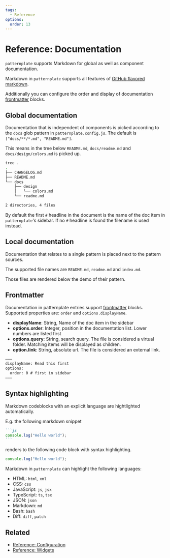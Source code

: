 ```yaml
---
tags:
  - Reference
options:
  order: 13
---
```


# Reference: Documentation

`patternplate` supports Markdown for global as well as component documentation.

Markdown in `patternplate` supports all features of [GitHub flavored markdown][github-flavored-markdown].

Additionally you can configure the order and display of documentation [frontmatter][frontmatter] blocks.

## Global documentation

Documentation that is independent of components is picked according to the `docs` glob pattern
in `patternplate.config.js`. The default is `["docs/**/*.md", "README.md"]`. 

This means in the tree below `README.md`, `docs/readme.md` and `docs/design/colors.md`
is picked up.

```bash
tree .
.
├── CHANGELOG.md
├── README.md
└── docs
    ├── design
    │   └── colors.md
    └── readme.md

2 directories, 4 files
```

By default the first `#` headline in the document is the name of the doc item in `patternplate`'s sidebar. If no `#` headline is found the filename is used instead. 

## Local documentation

Documentation that relates to a single pattern  is placed next to the pattern sources.

The supported file names are `README.md`, `readme.md` and `index.md`. 

Those files are rendered below the demo of their pattern.

## Frontmatter 

Documentation in patternplate entries support [frontmatter][frontmatter] blocks. Supported
properties are: `order` and `options.displayName`.

* **displayName**: String, Name of the doc item in the sidebar
* **options.order**: Integer, position in the documentation list. Lower numbers are listed first
* **options.query**: String, search query. The file is considered a virtual folder. Matching items will be displayed as children.
* **option.link**: String, absolute url. The file is considered an external link.

```md
–––
displayName: Read this first
options:
  order: 0 # first in sidebar
–––
```

## Syntax highlighting

Markdown codeblocks with an explicit language are hightlighted automatically. 

E.g. the following markdown snippet

````md
```js
console.log("Hello world");
```
````

renders to the following code block with syntax highlighting.

```js
console.log("Hello world");
```

Markdown in `patternplate` can highlight the following languages:

* HTML: `html`, `xml`
* CSS: `css`
* JavaScript: `js`, `jsx`
* TypeScript: `ts`, `tsx`
* JSON: `json`
* Markdown: `md`
* Bash: `bash`
* Diff: `diff`, `patch`

## Related

* [Reference: Configuration](./doc/docs/reference/configuration)
* [Reference: Widgets](./doc/docs/reference/widgets)

[frontmatter]: https://jekyllrb.com/docs/frontmatter/
[github-flavored-markdown]: https://guides.github.com/features/mastering-markdown/

